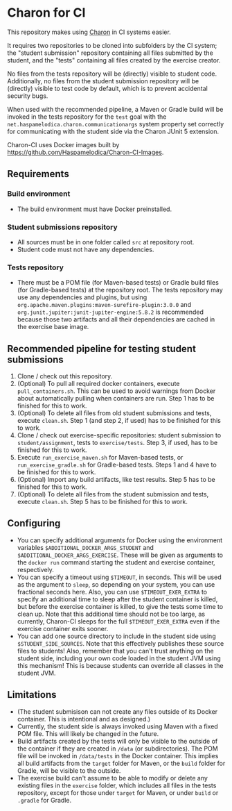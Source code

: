 # Charon for CI
This repository makes using [Charon](https://github.com/Haspamelodica/Charon) in CI systems easier.

It requires two repositories to be cloned into subfolders by the CI system;
the "student submission" repository containing all files submitted by the student,
and the "tests" containing all files created by the exercise creator.

No files from the tests repository will be (directly) visible to student code.
Additionally, no files from the student submission repository will be (directly) visible to test code by default,
which is to prevent accidental security bugs.

When used with the recommended pipeline, a Maven or Gradle build will be invoked
in the tests repository for the `test` goal
with the `net.haspamelodica.charon.communicationargs` system property
set correctly for communicating with the student side via the Charon JUnit 5 extension.

Charon-CI uses Docker images built by https://github.com/Haspamelodica/Charon-CI-Images.

## Requirements

### Build environment
- The build environment must have Docker preinstalled.

### Student submissions repository
- All sources must be in one folder called `src` at repository root.
- Student code must not have any dependencies.

### Tests repository
- There must be a POM file (for Maven-based tests) or Gradle build files (for Gradle-based tests) at the repository root.
  The tests repository may use any dependencies and plugins, but using
  `org.apache.maven.plugins:maven-surefire-plugin:3.0.0` and `org.junit.jupiter:junit-jupiter-engine:5.8.2`
  is recommended because those two artifacts and all their dependencies are cached in the exercise base image.

## Recommended pipeline for testing student submissions
1. Clone / check out this repository.
2. (Optional) To pull all required docker containers, execute `pull_containers.sh`.
   This can be used to avoid warnings from Docker about automatically pulling when containers are run.
     Step 1 has to be finished for this to work.
3. (Optional) To delete all files from old student submissions and tests, execute `clean.sh`.
     Step 1 (and step 2, if used) has to be finished for this to work.
4. Clone / check out exercise-specific repositories: student submission to `student/assignment`, tests to `exercise/tests`.
     Step 3, if used, has to be finished for this to work.
5. Execute `run_exercise_maven.sh` for Maven-based tests, or `run_exercise_gradle.sh` for Gradle-based tests.
     Steps 1 and 4 have to be finished for this to work.
6. (Optional) Import any build artifacts, like test results.
     Step 5 has to be finished for this to work.
7. (Optional) To delete all files from the student submission and tests, execute `clean.sh`.
     Step 5 has to be finished for this to work.

## Configuring
- You can specify additional arguments for Docker using the environment variables
  `$ADDITIONAL_DOCKER_ARGS_STUDENT` and `$ADDITIONAL_DOCKER_ARGS_EXERCISE`.
  These will be given as arguments to the `docker run` command starting the student and exercise container, respectively.
- You can specify a timeout using `$TIMEOUT`, in seconds.
  This will be used as the argument to `sleep`, so depending on your system, you can use fractional seconds here.
  Also, you can use `$TIMEOUT_EXER_EXTRA` to specify an additional time to sleep
  after the student container is killed, but before the exercise container is killed,
  to give the tests some time to clean up.
  Note that this additional time should not be too large, as currently,
  Charon-CI sleeps for the full `$TIMEOUT_EXER_EXTRA` even if the exercise container exits sooner.
- You can add one source directory to include in the student side using `$STUDENT_SIDE_SOURCES`.
  Note that this effectively publishes these source files to students!
  Also, remember that you can't trust anything on the student side,
  including your own code loaded in the student JVM using this mechanism!
  This is because students can override all classes in the student JVM.

## Limitations
- (The student submisison can not create any files outside of its Docker container.
  This is intentional and as designed.)
- Currently, the student side is always invoked using Maven with a fixed POM file. This will likely be changed in the future.
- Build artifacts created by the tests will only be visible to the outside of the container
  if they are created in `/data` (or subdirectories).
  The POM file will be invoked in `/data/tests` in the Docker container.
  This implies all build artifacts from the `target` folder for Maven, or the `build` folder for Gradle, will be visible to the outside.
- The exercise build can't assume to be able to modify or delete any existing files in the `exercise` folder,
  which includes all files in the tests repository,
  except for those under `target` for Maven, or under `build` or `.gradle` for Gradle.
